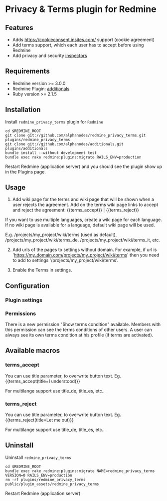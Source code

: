 Privacy & Terms plugin for Redmine
==================================

Features
--------

* Adds https://cookieconsent.insites.com/ support (cookie agreement)
* Add terms support, which each user has to accept before using Redmine
* Add privacy and security [inspectors](https://github.com/alphanodes/redmine_privacy_terms/blob/master/INSPECTORS.md)

Requirements
------------

* Redmine version >= 3.0.0
* Redmine Plugin: [additionals](https://github.com/alphanodes/additionals)
* Ruby version >= 2.1.5


Installation
------------

Install ``redmine_privacy_terms`` plugin for `Redmine`

    cd $REDMINE_ROOT
    git clone git://github.com/alphanodes/redmine_privacy_terms.git plugins/redmine_privacy_terms
    git clone git://github.com/alphanodes/additionals.git plugins/additionals
    bundle install --without development test
    bundle exec rake redmine:plugins:migrate RAILS_ENV=production

Restart Redmine (application server) and you should see the plugin show up in the Plugins page.


Usage
-----

1. Add wiki page for the terms and wiki page that will be shown when a user rejects the agreement.
Add on the terms wiki page links to accept and reject the agreement: {{terms_accept}} | {{terms_reject}}

If you want to use multiple languages, create a wiki page for each language. If no wiki page is available for a language, default wiki page will be used.

E.g. /projects/my_project/wiki/terms (used as default), /projects/my_project/wiki/terms_de, /projects/my_project/wiki/terms_it, etc.

2. Add urls of the pages to settings without domain. For example, if url is 'https://my_domain.com/projects/my_project/wiki/terms'
then you need to add to settings '/projects/my_project/wiki/terms'.

3. Enable the Terms in settings.


Configuration
-------------

### Plugin settings




### Permissions

There is a new permission "Show terms condition" available. Members with this permission can see the terms conditions of other users. A user can always see its own terms condition at his profile (if terms are activated).


Available macros
----------------

### terms_accept

You can use title parameter, to overwrite button text. Eg. {{terms_accept(title=I understood)}}

For multilange support use title_de, title_es, etc..

### terms_reject

You can use title parameter, to overwrite button text. Eg. {{terms_reject(title=Let me out)}}

For multilange support use title_de, title_es, etc..



Uninstall
---------

Uninstall ``redmine_privacy_terms``

    cd $REDMINE_ROOT
    bundle exec rake redmine:plugins:migrate NAME=redmine_privacy_terms VERSION=0 RAILS_ENV=production
    rm -rf plugins/redmine_privacy_terms public/plugin_assets/redmine_privacy_terms

Restart Redmine (application server)
